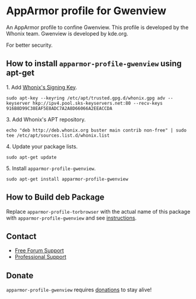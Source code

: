 # AppArmor profile for Gwenview #

An AppArmor profile to confine Gwenview. This profile
is developed by the Whonix team. Gwenview is developed by kde.org.

For better security.
## How to install `apparmor-profile-gwenview` using apt-get ##

1\. Add [Whonix's Signing Key](https://www.whonix.org/wiki/Whonix_Signing_Key).

```
sudo apt-key --keyring /etc/apt/trusted.gpg.d/whonix.gpg adv --keyserver hkp://ipv4.pool.sks-keyservers.net:80 --recv-keys 916B8D99C38EAF5E8ADC7A2A8D66066A2EEACCDA
```

3\. Add Whonix's APT repository.

```
echo "deb http://deb.whonix.org buster main contrib non-free" | sudo tee /etc/apt/sources.list.d/whonix.list
```

4\. Update your package lists.

```
sudo apt-get update
```

5\. Install `apparmor-profile-gwenview`.

```
sudo apt-get install apparmor-profile-gwenview
```

## How to Build deb Package ##

Replace `apparmor-profile-torbrowser` with the actual name of this package with `apparmor-profile-gwenview` and see [instructions](https://www.whonix.org/wiki/Dev/Build_Documentation/apparmor-profile-torbrowser).

## Contact ##

* [Free Forum Support](https://forums.whonix.org)
* [Professional Support](https://www.whonix.org/wiki/Professional_Support)

## Donate ##

`apparmor-profile-gwenview` requires [donations](https://www.whonix.org/wiki/Donate) to stay alive!
